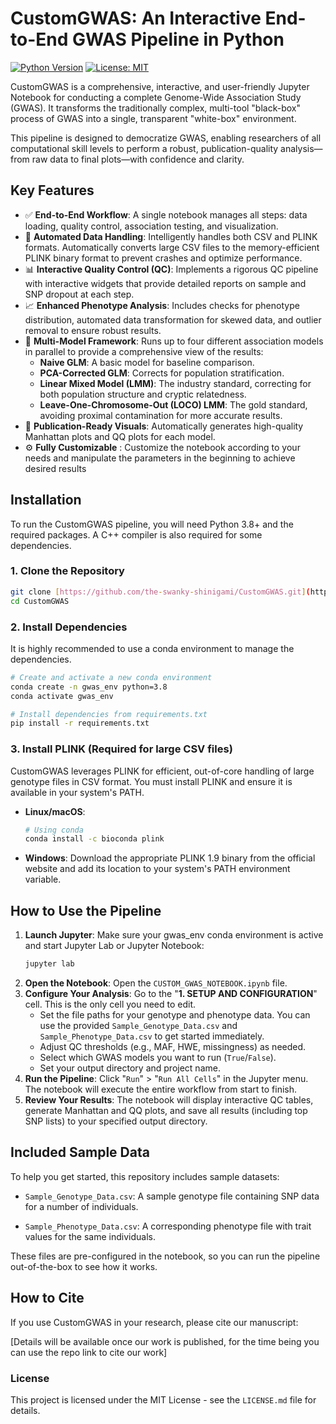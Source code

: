 # CustomGWAS: An Interactive End-to-End GWAS Pipeline in Python

[![Python Version](https://img.shields.io/badge/Python-3.8+-blue.svg)](https://www.python.org/downloads/)
[![License: MIT](https://img.shields.io/badge/License-MIT-yellow.svg)](https://opensource.org/licenses/MIT)

CustomGWAS is a comprehensive, interactive, and user-friendly Jupyter Notebook for conducting a complete Genome-Wide Association Study (GWAS). It transforms the traditionally complex, multi-tool "black-box" process of GWAS into a single, transparent "white-box" environment.

This pipeline is designed to democratize GWAS, enabling researchers of all computational skill levels to perform a robust, publication-quality analysis—from raw data to final plots—with confidence and clarity.

##  Key Features

* ✅ **End-to-End Workflow**: A single notebook manages all steps: data loading, quality control, association testing, and visualization.
* 🧠 **Automated Data Handling**: Intelligently handles both CSV and PLINK formats. Automatically converts large CSV files to the memory-efficient PLINK binary format to prevent crashes and optimize performance.
* 📊 **Interactive Quality Control (QC)**: Implements a rigorous QC pipeline with interactive widgets that provide detailed reports on sample and SNP dropout at each step.
* 📈 **Enhanced Phenotype Analysis**: Includes checks for phenotype distribution, automated data transformation for skewed data, and outlier removal to ensure robust results.
* 🚀 **Multi-Model Framework**: Runs up to four different association models in parallel to provide a comprehensive view of the results:
    * **Naive GLM**: A basic model for baseline comparison.
    * **PCA-Corrected GLM**: Corrects for population stratification.
    * **Linear Mixed Model (LMM)**: The industry standard, correcting for both population structure and cryptic relatedness.
    * **Leave-One-Chromosome-Out (LOCO) LMM**: The gold standard, avoiding proximal contamination for more accurate results.
* 🎨 **Publication-Ready Visuals**: Automatically generates high-quality Manhattan plots and QQ plots for each model.
* ⚙️ **Fully Customizable** : Customize the notebook according to your needs and manipulate the parameters in the beginning to achieve desired results
 

## Installation

To run the CustomGWAS pipeline, you will need Python 3.8+ and the required packages. A C++ compiler is also required for some dependencies.

### 1. Clone the Repository

```bash
git clone [https://github.com/the-swanky-shinigami/CustomGWAS.git](https://github.com/the-swanky-shinigami/CustomGWAS.git)
cd CustomGWAS
```

### 2. Install Dependencies

It is highly recommended to use a conda environment to manage the dependencies.

```bash
# Create and activate a new conda environment
conda create -n gwas_env python=3.8
conda activate gwas_env

# Install dependencies from requirements.txt
pip install -r requirements.txt
```
### 3. Install PLINK (Required for large CSV files)

CustomGWAS leverages PLINK for efficient, out-of-core handling of large genotype files in CSV format. You must install PLINK and ensure it is available in your system's PATH.
* **Linux/macOS**:
   ```bash
   # Using conda
   conda install -c bioconda plink
   ```
* **Windows**: Download the appropriate PLINK 1.9 binary from the official website and add its location to your system's PATH environment variable.

## How to Use the Pipeline

1. **Launch Jupyter**: Make sure your gwas_env conda environment is active and start Jupyter Lab or Jupyter Notebook:
   ```bash
   jupyter lab
   ```
2. **Open the Notebook**: Open the ```CUSTOM_GWAS_NOTEBOOK.ipynb``` file.
3. **Configure Your Analysis**: Go to the "**1. SETUP AND CONFIGURATION**" cell. This is the only cell you need to edit.
   * Set the file paths for your genotype and phenotype data. You can use the provided ```Sample_Genotype_Data.csv``` and ```Sample_Phenotype_Data.csv``` to get started immediately.
   * Adjust QC thresholds (e.g., MAF, HWE, missingness) as needed.
   * Select which GWAS models you want to run (```True```/```False```).
   * Set your output directory and project name.
4. **Run the Pipeline**: Click "```Run```" > "```Run All Cells```" in the Jupyter menu. The notebook will execute the entire workflow from start to finish.
5. **Review Your Results**: The notebook will display interactive QC tables, generate Manhattan and QQ plots, and save all results (including top SNP lists) to your specified output directory.

## Included Sample Data

To help you get started, this repository includes sample datasets:

   * ```Sample_Genotype_Data.csv```: A sample genotype file containing SNP data for a number of individuals.

   * ```Sample_Phenotype_Data.csv```: A corresponding phenotype file with trait values for the same individuals.

These files are pre-configured in the notebook, so you can run the pipeline out-of-the-box to see how it works.

## How to Cite

If you use CustomGWAS in your research, please cite our manuscript:

[Details will be available once our work is published, for the time being you can use the repo link to cite our work]

### License
This project is licensed under the MIT License - see the ```LICENSE.md``` file for details.
